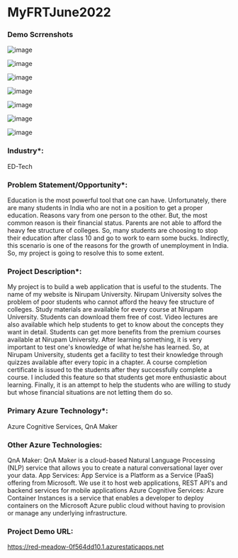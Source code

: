# MyFRTJune2022

### Demo  Scrrenshots

![image](https://user-images.githubusercontent.com/100182800/175972271-9ba0c1c4-465a-4bf4-abeb-1e9d13ff2197.png)

![image](https://user-images.githubusercontent.com/100182800/175972431-ff207eb7-f2eb-44dc-86b6-d18d67e5f732.png)

![image](https://user-images.githubusercontent.com/100182800/175972496-c333d0a9-be28-44bc-a474-7537468f7564.png)

![image](https://user-images.githubusercontent.com/100182800/175972555-b3785407-9164-4344-acd5-f636b92b2275.png)

![image](https://user-images.githubusercontent.com/100182800/175972607-fbefc4c0-d98c-4e52-9636-95b3d46085a9.png)

![image](https://user-images.githubusercontent.com/100182800/175972649-2fdb991d-125e-4d26-9e66-1ba3227cbcf2.png)

![image](https://user-images.githubusercontent.com/100182800/175972689-74e9ddbc-5065-4faa-a91b-f334de3c1e82.png)


### Industry*: 
ED-Tech

### Problem Statement/Opportunity*:

Education is the most powerful tool that one can have. Unfortunately, there are many students in India who are not in a position to get a proper education. Reasons vary from one person to the other. But, the most common reason is their financial status. Parents are not able to afford the heavy fee structure of colleges. So, many students are choosing to stop their education after class 10 and go to work to earn some bucks. Indirectly, this scenario is one of the reasons for the growth of unemployment in India. So, my project is going to resolve this to some extent.


### Project Description*:


My project is to build a web application that is useful to the students. The name of my website is Nirupam University. Nirupam University solves the problem of poor students who cannot afford the heavy fee structure of colleges. Study materials are available for every course at Nirupam University. Students can download them free of cost. Video lectures are also available which help students to get to know about the concepts they want in detail. Students can get more benefits from the premium courses available at Nirupam University. After learning something, it is very important to test one's knowledge of what he/she has learned. So, at Nirupam University, students get a facility to test their knowledge through quizzes available after every topic in a chapter. A course completion certificate is issued to the students after they successfully complete a course. I included this feature so that students get more enthusiastic about learning. Finally, it is an attempt to help the students who are willing to study but whose financial situations are not letting them do so.


### Primary Azure Technology*:

Azure Cognitive Services, QnA Maker


### Other Azure Technologies:

QnA Maker: QnA Maker is a cloud-based Natural Language Processing (NLP) service that allows you to create a natural conversational layer over your data. App Services: App Service is a Platform as a Service (PaaS) offering from Microsoft. We use it to host web applications, REST API's and backend services for mobile applications Azure Cognitive Services: Azure Container Instances is a service that enables a developer to deploy containers on the Microsoft Azure public cloud without having to provision or manage any underlying infrastructure.


### Project Demo URL:

https://red-meadow-0f564dd10.1.azurestaticapps.net 

